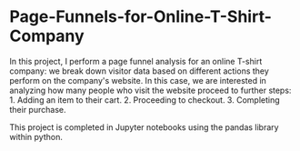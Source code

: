 # Page-Funnels-for-Online-T-Shirt-Company

In this project, I perform a page funnel analysis for an online T-shirt company: we break down visitor data based on different actions they perform on the company's website. In this case, we are interested in analyzing how many people who visit the website proceed to further steps:
    1. Adding an item to their cart.
    2. Proceeding to checkout.
    3. Completing their purchase.

This project is completed in Jupyter notebooks using the pandas library within python.
